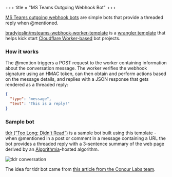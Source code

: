 +++
title = "MS Teams Outgoing Webhook Bot"
+++

[MS Teams outgoing webhook bots](https://docs.microsoft.com/en-us/microsoftteams/platform/webhooks-and-connectors/how-to/add-outgoing-webhook) are simple bots that provide a threaded reply when @mentioned.  

[bradyjoslin/msteams-webhook-worker-template](https://github.com/bradyjoslin/msteams-webhook-worker-template) is a [wrangler template](https://github.com/cloudflare/wrangler) that helps kick start [Cloudflare Worker-based](https://workers.cloudflare.com/) bot projects.

### How it works

The @mention triggers a POST request to the worker containing information about the conversation message. The worker verifies the webhook signature using an HMAC token, can then obtain and perform actions based on the message details, and replies with a JSON response that gets rendered as a threaded reply:

```json
{
  "type": "message",
  "text": "This is a reply!"
}
```

### Sample bot

[tldr (“Too Long; Didn't Read”)](https://github.com/bradyjoslin/msteams-tldr/) is a sample bot built using this template - when @mentioned in a post or comment in a message containing a URL the bot provides a threaded reply with a 3-sentence summary of the web page derived by an [Algorithmia](https://algorithmia.com/)-hosted algorithm.  

![tldr conversation](../tldr.png)

The idea for tldr bot came from [this article from the Concur Labs team](https://blog.concurlabs.com/how-to-write-a-tldr-chat-bot-ec02d9e1649c).